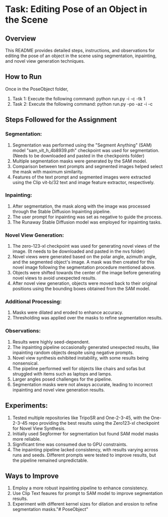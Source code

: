 # Task: Editing Pose of an Object in the Scene

## Overview
This README provides detailed steps, instructions, and observations for editing the pose of an object in the scene using segmentation, inpainting, and novel view generation techniques.

## How to Run
Once in the PoseObject folder,
1. Task 1: Execute the following command: python run.py -i <path to image> -c <user prompt for class> -tk 1
2. Task 2: Execute the following command: python run.py -po <polar angle> -az <azimuth angle> -i <path to image> -c <user prompt for class>

## Steps Followed for the Assignment

### Segmentation:
1. Segmentation was performed using the "Segment Anything" (SAM) model "sam_vit_h_4b8939.pth" checkpoint was used for segmentation. (Needs to be downloaded and pasted in the checkpoints folder)
2. Multiple segmentation masks were generated by the SAM model.
3. Comparison between text prompts and segmented images helped select the mask with maximum similarity.
4. Features of the text prompt and segmented images were extracted using the Clip vit-b/32 text and image feature extractor, respectively.

### Inpainting:
1. After segmentation, the mask along with the image was processed through the Stable Diffusion Inpainting pipeline.
2. The user prompt for inpainting was set as negative to guide the process.
3. The Runaway Stable Diffusion model was employed for inpainting tasks.

### Novel View Generation:
1. The zero-123-xl checkpoint was used for generating novel views of the image. (It needs to be downloaded and pasted in the nvs folder)
2. Novel views were generated based on the polar angle, azimuth angle, and the segmented object's image. A mask was then created for this novel image following the segmentation procedure mentioned above.
3. Objects were shifted towards the center of the image before generating novel views to avoid unexpected results.
4. After novel view generation, objects were moved back to their original positions using the bounding boxes obtained from the SAM model.

### Additional Processing:
1. Masks were dilated and eroded to enhance accuracy.
2. Thresholding was applied over the masks to refine segmentation results.

### Observations:
1. Results were highly seed-dependent.
2. The inpainting pipeline occasionally generated unexpected results, like inpainting random objects despite using negative prompts.
3. Novel view synthesis exhibited instability, with some results being nonsensical.
4. The pipeline performed well for objects like chairs and sofas but struggled with items such as laptops and lamps.
5. Larger angles posed challenges for the pipeline.
6. Segmentation masks were not always accurate, leading to incorrect inpainting and novel view generation results.

## Experiments:
1. Tested multiple repositories like TripoSR and One-2-3-45, with the One-2-3-45 repo providing the best results using the Zero123-xl checkpoint for Novel View Synthesis.
2. Initially used Segformer for segmentation but found SAM model masks more reliable.
3. Significant time was consumed due to GPU constraints.
4. The inpainting pipeline lacked consistency, with results varying across runs and seeds. Different prompts were tested to improve results, but the pipeline remained unpredictable.

## Ways to Improve
1. Employ a more robust inpainting pipeline to enhance consistency.
2. Use Clip Text feaures for prompt to SAM model to improve segmentation results.
3. Experiment with different kernel sizes for dilation and erosion to refine segmentation masks."# PoseObject" 
